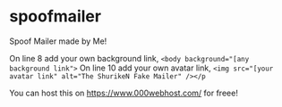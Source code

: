 # spoofmailer

Spoof Mailer made by Me!

On line 8 add your own background link, `<body background="[any background link">`
On line 10 add your own avatar link, `<img src="[your avatar link" alt="The ShurikeN Fake Mailer" /></p`

You can host this on https://www.000webhost.com/ for freee!
